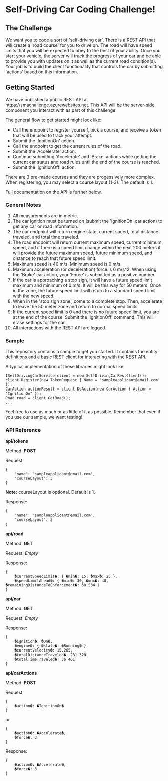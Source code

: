 # Self-Driving Car Coding Challenge!

## The Challenge
We want you to code a sort of 'self-driving car'.  There is a REST API that will create a 'road course' for you to drive on.  The road will have speed limits that you will be expected to obey to the best of your ability.  Once you start your vehicle, the server will track the progress of your car and be able to provide you with updates on it as well as the current road condition(s).  Your job is to build the client functionality that controls the car by submitting 'actions' based on this information.

## Getting Started
We have published a public REST API at https://smachallenge.azurewebsites.net.  This API will be the server-side component you interact with as part of this challenge.

The general flow to get started might look like:

- Call the endpoint to register yourself, pick a course, and receive a token that will be used to track your attempt.
- Submit the 'IgnitionOn' action.
- Call the endpoint to get the current rules of the road.
- Submit the 'Accelerate' action.
- Continue submitting 'Accelerate' and 'Brake' actions while getting the current car status and road rules until the end of the course is reached.
- Submit the 'IgnitionOff' action.

There are 3 pre-made courses and they are progessively more complex.  When registering, you may select a course layout (1-3).  The default is 1.

Full documentation on the API is further below.

### General Notes

 1. All measurements are in metric.
 2. The car ignition must be turned on (submit the 'IgnitionOn' car action) to get any car or road information.
 3. The car endpoint will return engine state, current speed, total distance traveled, and total time traveled.
 4. The road endpoint will return current maximum speed, current minimum speed, and if there is a speed limit change within the next 200 meters it will provide the future maximum speed, future minimum speed, and distance to reach that future speed limit.
 5. Maximum speed is 40 m/s.  Minimum speed is 0 m/s.
 6. Maximum acceleration (or deceleration) force is 6 m/s^2.  When using the 'Brake' car action, your 'Force' is submitted as a positive number.
 7. If the car is approaching a stop sign, it will have a future speed limit maximum and minimum of 0 m/s.  It will be this way for 50 meters.  Once in the zone, the future speed limit will return to a standard speed limit with the new speed.
 8. When in the 'stop sign zone', come to a complete stop.  Then, accelerate to leave the 50 meter zone and return to normal speed limits.
 9. If the current speed limit is 0 and there is no future speed limit, you are at the end of the course.  Submit the 'IgnitionOff' command.  This will erase settings for the car.
 10. All interactions with the REST API are logged.

### Sample

This repository contains a sample to get you started.  It contains the entity definitions and a basic REST client for interacting with the REST API.  

A typical implementation of these libraries might look like:

    ISelfDrivingCarService client = new SelfDrivingCarRestClient();
    client.Register(new TokenRequest { Name = "sampleapplicant@email.com" });
    CarAction actionResult = client.DoAction(new CarAction { Action = "IgnitionOn" });
    Road road = client.GetRoad();
    ...


Feel free to use as much or as little of it as possible.  Remember that even if you use our sample, we want testing!

### API Reference

**api/tokens**

Method: **POST**

Request:

    {
        "name": "sampleapplicant@email.com",
        "courseLayout": 3
    }

**Note:** courseLayout is optional.  Default is 1.

Response:

    {
        "name": "sampleapplicant@email.com",
        "courseLayout": 3
    }

**api/road**

Method: **GET**

Request: *Empty*

Response:

    {
        �currentSpeedLimit�: { �min�: 15, �max�: 25 },
        �speedLimitAhead�: { �min�: 30, �max�: 40, �remainingDistanceToEnforcement�: 50.534 }
    }

**api/car**

Method: **GET**

Request: *Empty*

Response:

    {
        �ignition�: �On�,
        �engine�: { �state�: �Running� },
        �currentVelocity�: 15.265,
        �totalDistanceTraveled�: 281.328,
        �totalTimeTraveled�: 36.461
    }

**api/carActions**

Method: **POST**

Request: 

    {
        �action�: �IgnitionOn�
    }

or

    {
        �action�: �Accelerate�,
        �force�: 3
    }

Response:

    {
        �action�: �Accelerate�,
        �force�: 3
    }
